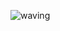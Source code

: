 ![waving](https://capsule-render.vercel.app/api?type=waving&height=200&text=Welcome!!&fontAlign=80&fontAlignY=40&color=gradient)

